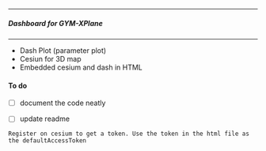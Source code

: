 ---------------------------------------------
##### Dashboard for GYM-XPlane
---------------------------------------------

* Dash Plot (parameter plot)
* Cesiun for 3D map
* Embedded cesium and dash  in HTML


#### To do

 - [ ] document the code neatly
 - [ ] update readme



`Register on cesium to get a token. Use the token in the html file as the defaultAccessToken`
